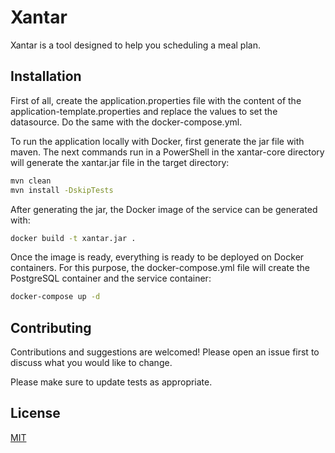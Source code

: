 # Xantar

Xantar is a tool designed to help you scheduling a meal plan.

## Installation

First of all, create the application.properties file with the content of the application-template.properties and replace the values to set the datasource. Do the same with the docker-compose.yml.

To run the application locally with Docker, first generate the jar file with maven. The next commands run in a PowerShell in the xantar-core directory will generate the xantar.jar file in the target directory:

```bash
mvn clean
mvn install -DskipTests
```

After generating the jar, the Docker image of the service can be generated with:

```bash
docker build -t xantar.jar .
```

Once the image is ready, everything is ready to be deployed on Docker containers. For this purpose, the docker-compose.yml file will create the PostgreSQL container and the service container:

```bash
docker-compose up -d
```

## Contributing
Contributions and suggestions are welcomed! Please open an issue first to discuss what you would like to change.

Please make sure to update tests as appropriate.

## License
[MIT](https://choosealicense.com/licenses/mit/)